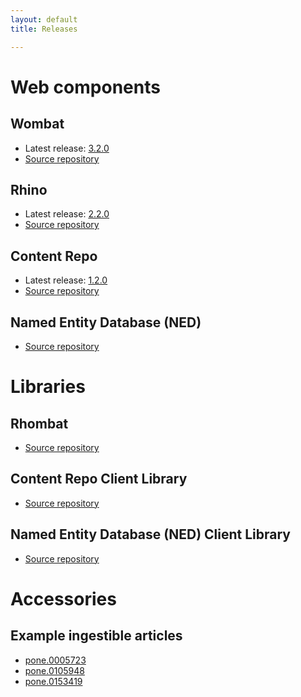 ```yaml
---
layout: default
title: Releases

---
```


# Web components

## Wombat

* Latest release: [3.2.0](http://downloads.ambraproject.org/downloads/releases/wombat-3.2.0.war)
* [Source repository](https://github.com/PLOS/wombat)

## Rhino

* Latest release: [2.2.0](http://downloads.ambraproject.org/downloads/releases/rhino-2.2.0.war)
* [Source repository](https://github.com/PLOS/rhino)

## Content Repo

* Latest release: [1.2.0](http://downloads.ambraproject.org/downloads/releases/content-repo-1.2.0.war)
* [Source repository](https://github.com/PLOS/content-repo)

## Named Entity Database (NED)

* [Source repository](https://github.com/PLOS/named-entity.service)

# Libraries

## Rhombat

* [Source repository](https://github.com/PLOS/rhombat)

## Content Repo Client Library

* [Source repository](https://github.com/PLOS/content-repo-library)

## Named Entity Database (NED) Client Library

* [Source repository](https://github.com/PLOS/ned-client)

# Accessories

## Example ingestible articles

* [pone.0005723](http://downloads.ambraproject.org/downloads/article_examples/pone.0005723.zip)
* [pone.0105948](http://downloads.ambraproject.org/downloads/article_examples/pone.0105948.zip)
* [pone.0153419](http://downloads.ambraproject.org/downloads/article_examples/pone.0153419.zip)
